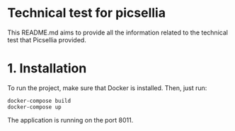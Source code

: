 # Technical test for picsellia

This README.md aims to provide all the information related to the technical test that Picsellia provided.

# 1. Installation 

To run the project, make sure that Docker is installed. Then, just run:

```
docker-compose build
docker-compose up
```

The application is running on the port 8011.
